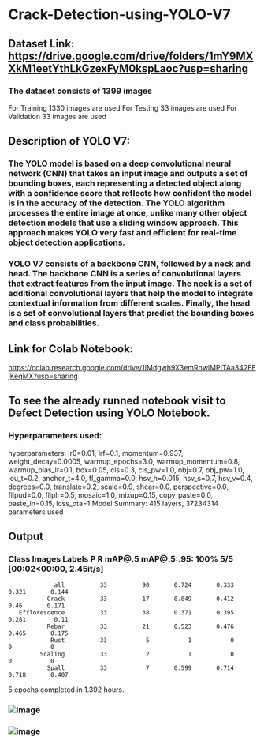 # Crack-Detection-using-YOLO-V7
## Dataset Link: https://drive.google.com/drive/folders/1mY9MXXkM1eetYthLkGzexFyM0kspLaoc?usp=sharing
### The dataset consists of 1399 images
For Training 1330 images are used
For Testing 33 images are used
For Validation 33 images are used
## Description of YOLO V7: 
### The YOLO model is based on a deep convolutional neural network (CNN) that takes an input image and outputs a set of bounding boxes, each representing a detected object along with a confidence score that reflects how confident the model is in the accuracy of the detection. The YOLO algorithm processes the entire image at once, unlike many other object detection models that use a sliding window approach. This approach makes YOLO very fast and efficient for real-time object detection applications.
### YOLO V7 consists of a backbone CNN, followed by a neck and head. The backbone CNN is a series of convolutional layers that extract features from the input image. The neck is a set of additional convolutional layers that help the model to integrate contextual information from different scales. Finally, the head is a set of convolutional layers that predict the bounding boxes and class probabilities.
## Link for Colab Notebook:
https://colab.research.google.com/drive/1IMdgwh9X3emRhwiMPITAa342FEjKeqMX?usp=sharing
## To see the already runned notebook visit to Defect Detection using YOLO Notebook.
### Hyperparameters used: 
hyperparameters: lr0=0.01, lrf=0.1, momentum=0.937, weight_decay=0.0005, warmup_epochs=3.0, warmup_momentum=0.8, warmup_bias_lr=0.1, box=0.05, cls=0.3, cls_pw=1.0, obj=0.7, obj_pw=1.0, iou_t=0.2, anchor_t=4.0, fl_gamma=0.0, hsv_h=0.015, hsv_s=0.7, hsv_v=0.4, degrees=0.0, translate=0.2, scale=0.9, shear=0.0, perspective=0.0, flipud=0.0, fliplr=0.5, mosaic=1.0, mixup=0.15, copy_paste=0.0, paste_in=0.15, loss_ota=1
Model Summary: 415 layers, 37234314 parameters used
## Output
### Class      Images      Labels           P           R      mAP@.5  mAP@.5:.95: 100% 5/5 [00:02<00:00,  2.45it/s]
                 all          33          90       0.724       0.333       0.321       0.144
               Crack          33          17       0.849       0.412        0.46       0.171
       Efflorescence          33          38       0.371       0.395       0.281        0.11
               Rebar          33          21       0.523       0.476       0.465       0.175
                Rust          33           5           1           0           0           0
             Scaling          33           2           1           0           0           0
               Spall          33           7       0.599       0.714       0.718       0.407
5 epochs completed in 1.392 hours.


### ![image](https://user-images.githubusercontent.com/69897673/219551011-76f1e272-1997-4ad0-9c84-e06adf29a38b.png)
### ![image](https://user-images.githubusercontent.com/69897673/219551043-e54571f5-6a51-44ca-a1af-c3c756159bdc.png)


